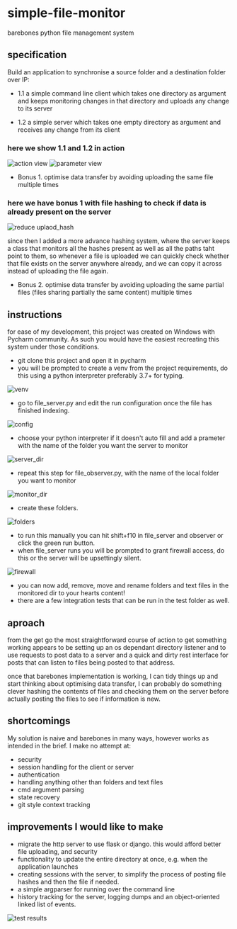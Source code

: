 # simple-file-monitor
barebones python file management system

## specification

Build an application to synchronise a source folder and a destination folder over IP:

- 1.1 a simple command line client which takes one directory as argument and keeps
monitoring changes in that directory and uploads any change to its server

- 1.2 a simple server which takes one empty directory as argument and receives any change
from its client

### here we show 1.1 and 1.2 in action
![action view](https://raw.githubusercontent.com/bramreth/simple-file-monitor/main/assets/in_action.gif)
![parameter view](https://raw.githubusercontent.com/bramreth/simple-file-monitor/main/assets/dir_view.gif)

- Bonus 1. optimise data transfer by avoiding uploading the same file multiple times

### here we have bonus 1 with file hashing to check if data is already present on the server
![reduce uplaod_hash](https://raw.githubusercontent.com/bramreth/simple-file-monitor/main/assets/hash_comparison.jpg)

since then I added a more advance hashing system, where the server keeps a class that monitors all the hashes present as well as all the paths taht point to them, so whenever a file is uploaded we can quickly check whether that file exists on the server anywhere already, and we can copy it across instead of uploading the file again.

- Bonus 2. optimise data transfer by avoiding uploading the same partial files (files sharing
partially the same content) multiple times

## instructions
for ease of my development, this project was created on Windows with Pycharm community. As such you would have the easiest recreating this system under those conditions.
- git clone this project and open it in pycharm
- you will be prompted to create a venv from the project requirements, do this using a python interpreter preferably 3.7+ for typing. 

![venv](https://raw.githubusercontent.com/bramreth/simple-file-monitor/main/assets/venv.png)

- go to file_server.py and edit the run configuration once the file has finished indexing. 

![config](https://raw.githubusercontent.com/bramreth/simple-file-monitor/main/assets/run_config.png)

- choose your python interpreter if it doesn't auto fill and add a prameter with the name of the folder you want the server to monitor  

![server_dir](https://raw.githubusercontent.com/bramreth/simple-file-monitor/main/assets/server_dir_config.png)

- repeat this step for file_observer.py, with the name of the local folder you want to monitor 

![monitor_dir](https://raw.githubusercontent.com/bramreth/simple-file-monitor/main/assets/monitored_dir_config.png)

- create these folders. 

![folders](https://raw.githubusercontent.com/bramreth/simple-file-monitor/main/assets/create_folders.png)

- to run this manually you can hit shift+f10 in file_server and observer or click the green run button.
- when file_server runs you will be prompted to grant firewall access, do this or the server will be upsettingly silent. 

![firewall](https://raw.githubusercontent.com/bramreth/simple-file-monitor/main/assets/firewall_access.png)

- you can now add, remove, move and rename folders and text files in the monitored dir to your hearts content!
- there are a few integration tests that can be run in the test folder as well.

## aproach
from the get go the most straightforward course of action to get something working appears to be setting up an os dependant directory listener and to use requests to post data to a server and a quick and dirty rest interface for posts that can listen to files being posted to that address.

once that barebones implementation is working, I can tidy things up and start thinking about optimising data transfer, I can probably do something clever hashing the contents of files and checking them on the server before actually posting the files to see if information is new.

## shortcomings
My solution is naive and barebones in many ways, however works as intended in the brief.
I make no attempt at:
- security
- session handling for the client or server
- authentication
- handling anything other than folders and text files
- cmd argument parsing
- state recovery
- git style context tracking

## improvements I would like to make
- migrate the http server to use flask or django. this would afford better file uploading, and security
- functionality to update the entire directory at once, e.g. when the application launches
- creating sessions with the server, to simplify the process of posting file hashes and then the file if needed.
- a simple argparser for running over the command line
- history tracking for the server, logging dumps and an object-oriented linked list of events.

![test results](https://raw.githubusercontent.com/bramreth/simple-file-monitor/main/assets/test_run.gif)
